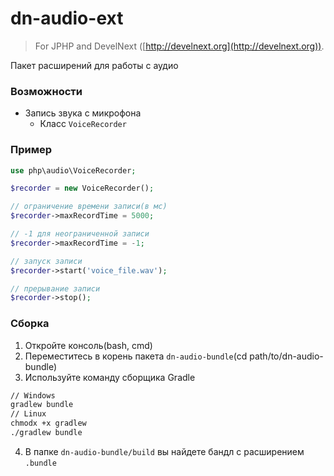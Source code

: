 # dn-audio-ext
> For JPHP and DevelNext ([http://develnext.org](http://develnext.org)).

Пакет расширений для работы с аудио

### Возможности
- Запись звука с микрофона
	- Класс `VoiceRecorder`

### Пример

```php 
use php\audio\VoiceRecorder; 

$recorder = new VoiceRecorder(); 

// ограничение времени записи(в мс)
$recorder->maxRecordTime = 5000; 

// -1 для неограниченной записи
$recorder->maxRecordTime = -1; 

// запуск записи
$recorder->start('voice_file.wav'); 

// прерывание записи
$recorder->stop(); 
```

### Сборка

1. Откройте консоль(bash, cmd)
2. Переместитесь в корень пакета `dn-audio-bundle`(cd path/to/dn-audio-bundle)
3. Используйте команду сборщика Gradle

```bash 
// Windows 
gradlew bundle 
// Linux 
chmodx +x gradlew 
./gradlew bundle 
``` 

4. В папке `dn-audio-bundle/build` вы найдете бандл с расширением `.bundle`

